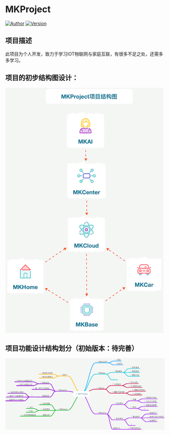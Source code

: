 # MKProject
[![Author](https://img.shields.io/badge/Author-LMK-blue.svg)]()
[![Version](https://img.shields.io/badge/Version-1.0-blue.svg)]()


## 项目描述
此项目为个人开发，致力于学习IOT物联网与家庭互联，有很多不足之处，还需多多学习。

## 项目的初步结构图设计：
![image](https://github.com/lmk1010/MKProject/blob/dev1.0/Description/Image/MKProjectStructure.png)

## 项目功能设计结构划分（初始版本：待完善）
![image](https://github.com/lmk1010/MKProject/blob/dev1.0/Description/Image/MKProject.png)

